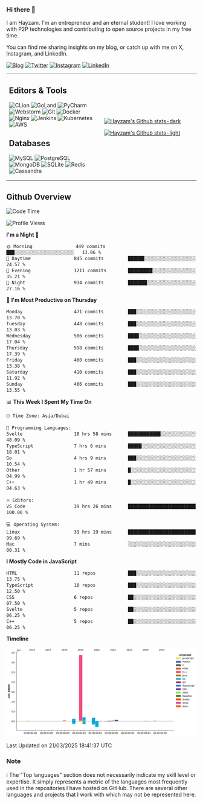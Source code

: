 ### Hi there 👋

I am Hayzam. I'm an entrepreneur and an eternal student! I love working with P2P technologies and contributing to open source projects in my free time.

You can find me sharing insights on my blog, or catch up with me on X, Instagram, and LinkedIn.

[![Blog](https://img.shields.io/badge/Blog-%2312100E.svg?&style=for-the-badge&logo=medium&logoColor=white)](https://hayzam.com)
[![Twitter](https://img.shields.io/badge/Twitter-%231DA1F2.svg?&style=for-the-badge&logo=X&logoColor=white)](https://twitter.com/hayzam_js)
[![Instagram](https://img.shields.io/badge/Instagram-%23E4405F.svg?&style=for-the-badge&logo=instagram&logoColor=white)](https://instagram.com/hayzam.ts)
[![LinkedIn](https://img.shields.io/badge/LinkedIn-%230077B5.svg?&style=for-the-badge&logo=linkedin&logoColor=white)](https://www.linkedin.com/in/hayzam-s-2b9b95139/)

<table width="100%">
<tr>
<td width="50%">

## Editors & Tools

![CLion](https://img.shields.io/badge/-CLion-000000?style=flat&logo=CLion)
![GoLand](https://img.shields.io/badge/-GoLand-000000?style=flat&logo=Goland)
![PyCharm](https://img.shields.io/badge/-PyCharm-000000?style=flat&logo=PyCharm)
![Webstorm](https://img.shields.io/badge/-WebStorm-000000?style=flat&logo=WebStorm)
![Git](https://img.shields.io/badge/-Git-000000?style=flat&logo=git)
![Docker](https://img.shields.io/badge/-Docker-000000?style=flat&logo=docker)
![Nginx](https://img.shields.io/badge/-Nginx-000000?style=flat&logo=nginx)
![Jenkins](https://img.shields.io/badge/-Jenkins-000000?style=flat&logo=jenkins)
![Kubernetes](https://img.shields.io/badge/-Kubernetes-000000?style=flat&logo=kubernetes)
![AWS](https://img.shields.io/badge/-AWS-000000?style=flat&logo=amazon-aws)

## Databases

![MySQL](https://img.shields.io/badge/-MySQL-000000?style=flat&logo=mysql)
![PostgreSQL](https://img.shields.io/badge/-PostgreSQL-000000?style=flat&logo=postgresql)
![MongoDB](https://img.shields.io/badge/-MongoDB-000000?style=flat&logo=mongodb)
![SQLite](https://img.shields.io/badge/-SQLite-000000?style=flat&logo=sqlite)
![Redis](https://img.shields.io/badge/-Redis-000000?style=flat&logo=redis)
![Cassandra](https://img.shields.io/badge/-Cassandra-000000?style=flat&logo=apache-cassandra)
</div>

<td width="50%">
 
[![Hayzam's Github stats-dark](https://github-readme-stats.vercel.app/api?username=hayzamjs&show_icons=true&theme=dark#gh-dark-mode-only)](https://github.com/anuraghazra/github-readme-stats#gh-dark-mode-only)
 
[![Hayzam's Github stats-light](https://github-readme-stats.vercel.app/api?username=hayzamjs&show_icons=true&theme=default#gh-light-mode-only)](https://github.com/anuraghazra/github-readme-stats#gh-light-mode-only)

</td>
</tr>
</table>
 
## Github Overview


<!--START_SECTION:waka-->
![Code Time](http://img.shields.io/badge/Code%20Time-1%2C886%20hrs%2037%20mins-blue)

![Profile Views](http://img.shields.io/badge/Profile%20Views-0-blue)

**I'm a Night 🦉** 

```text
🌞 Morning                449 commits         ███░░░░░░░░░░░░░░░░░░░░░░   13.06 % 
🌆 Daytime                845 commits         ██████░░░░░░░░░░░░░░░░░░░   24.57 % 
🌃 Evening                1211 commits        █████████░░░░░░░░░░░░░░░░   35.21 % 
🌙 Night                  934 commits         ███████░░░░░░░░░░░░░░░░░░   27.16 % 
```
📅 **I'm Most Productive on Thursday** 

```text
Monday                   471 commits         ███░░░░░░░░░░░░░░░░░░░░░░   13.70 % 
Tuesday                  448 commits         ███░░░░░░░░░░░░░░░░░░░░░░   13.03 % 
Wednesday                586 commits         ████░░░░░░░░░░░░░░░░░░░░░   17.04 % 
Thursday                 598 commits         ████░░░░░░░░░░░░░░░░░░░░░   17.39 % 
Friday                   460 commits         ███░░░░░░░░░░░░░░░░░░░░░░   13.38 % 
Saturday                 410 commits         ███░░░░░░░░░░░░░░░░░░░░░░   11.92 % 
Sunday                   466 commits         ███░░░░░░░░░░░░░░░░░░░░░░   13.55 % 
```


📊 **This Week I Spent My Time On** 

```text
🕑︎ Time Zone: Asia/Dubai

💬 Programming Languages: 
Svelte                   18 hrs 58 mins      ████████████░░░░░░░░░░░░░   48.09 % 
TypeScript               7 hrs 6 mins        █████░░░░░░░░░░░░░░░░░░░░   18.01 % 
Go                       4 hrs 9 mins        ███░░░░░░░░░░░░░░░░░░░░░░   10.54 % 
Other                    1 hr 57 mins        █░░░░░░░░░░░░░░░░░░░░░░░░   04.99 % 
C++                      1 hr 49 mins        █░░░░░░░░░░░░░░░░░░░░░░░░   04.63 % 

🔥 Editors: 
VS Code                  39 hrs 26 mins      █████████████████████████   100.00 % 

💻 Operating System: 
Linux                    39 hrs 19 mins      █████████████████████████   99.69 % 
Mac                      7 mins              ░░░░░░░░░░░░░░░░░░░░░░░░░   00.31 % 
```

**I Mostly Code in JavaScript** 

```text
HTML                     11 repos            ███░░░░░░░░░░░░░░░░░░░░░░   13.75 % 
TypeScript               10 repos            ███░░░░░░░░░░░░░░░░░░░░░░   12.50 % 
CSS                      6 repos             ██░░░░░░░░░░░░░░░░░░░░░░░   07.50 % 
Svelte                   5 repos             ██░░░░░░░░░░░░░░░░░░░░░░░   06.25 % 
C++                      5 repos             ██░░░░░░░░░░░░░░░░░░░░░░░   06.25 % 
```



**Timeline**

![Lines of Code chart](https://raw.githubusercontent.com/hayzamjs/hayzamjs/main/assets/bar_graph.png)


 Last Updated on 21/03/2025 18:41:37 UTC
<!--END_SECTION:waka-->


### Note 

:information_source: The "Top languages" section does not necessarily indicate my skill level or expertise. It simply represents a metric of the languages most frequently used in the repositories I have hosted on GitHub. There are several other languages and projects that I work with which may not be represented here. 


